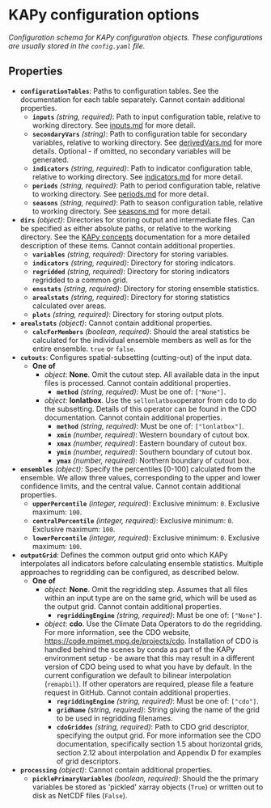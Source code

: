 # KAPy configuration options

*Configuration schema for KAPy configuration objects. These configurations are usually stored in the `config.yaml` file.*

## Properties

- **`configurationTables`**: Paths to configuration tables. See the documentation for each table separately. Cannot contain additional properties.
  - **`inputs`** *(string, required)*: Path to input configuration table, relative to working directory. See [inputs.md](inputs.md) for more detail.
  - **`secondaryVars`** *(string)*: Path to configuration table for secondary variables, relative to working directory. See [derivedVars.md](derivedVars.md) for more details. Optional - if omitted, no secondary variables will be generated.
  - **`indicators`** *(string, required)*: Path to indicator configuration table, relative to working directory. See [indicators.md](indicators.md) for more detail.
  - **`periods`** *(string, required)*: Path to period configuration table, relative to working directory. See [periods.md](periods.md) for more detail.
  - **`seasons`** *(string, required)*: Path to season configuration table, relative to working directory. See [seasons.md](seasons.md) for more detail.
- **`dirs`** *(object)*: Directories for storing output and intermediate files. Can be specified as either absolute paths, or relative to the working directory. See the [KAPy concepts](../KAPy_concepts.md) documentation for a more detailed description of these items. Cannot contain additional properties.
  - **`variables`** *(string, required)*: Directory for storing variables.
  - **`indicators`** *(string, required)*: Directory for storing indicators.
  - **`regridded`** *(string, required)*: Directory for storing indicators regridded to a common grid.
  - **`ensstats`** *(string, required)*: Directory for storing ensemble statistics.
  - **`arealstats`** *(string, required)*: Directory for storing statistics calculated over areas.
  - **`plots`** *(string, required)*: Directory for storing output plots.
- **`arealstats`** *(object)*: Cannot contain additional properties.
  - **`calcForMembers`** *(boolean, required)*: Should the areal statistics be calculated for the individual ensemble members as well as for the entire ensemble. `true` or `false`.
- **`cutouts`**: Configures spatial-subsetting (cutting-out) of the input data.
  - **One of**
    - *object*: **None**. Omit the cutout step. All available data in the input files is processed. Cannot contain additional properties.
      - **`method`** *(string, required)*: Must be one of: `["None"]`.
    - *object*: **lonlatbox**. Use the `sellonlatbox`operator from cdo to do the subsetting. Details of this operator can be found in the CDO documentation. Cannot contain additional properties.
      - **`method`** *(string, required)*: Must be one of: `["lonlatbox"]`.
      - **`xmin`** *(number, required)*: Western boundary of cutout box.
      - **`xmax`** *(number, required)*: Eastern boundary of cutout box.
      - **`ymin`** *(number, required)*: Southern boundary of cutout box.
      - **`ymax`** *(number, required)*: Northern boundary of cutout box.
- **`ensembles`** *(object)*: Specify the percentiles [0-100] calculated from the ensemble. We allow three values, corresponding to the upper and lower confidence limits, and the central value. Cannot contain additional properties.
  - **`upperPercentile`** *(integer, required)*: Exclusive minimum: `0`. Exclusive maximum: `100`.
  - **`centralPercentile`** *(integer, required)*: Exclusive minimum: `0`. Exclusive maximum: `100`.
  - **`lowerPercentile`** *(integer, required)*: Exclusive minimum: `0`. Exclusive maximum: `100`.
- **`outputGrid`**: Defines the common output grid onto which KAPy interpolates all indicators before calculating ensemble statistics. Multiple approaches to regridding can be configured, as described below.
  - **One of**
    - *object*: **None**. Omit the regridding step. Assumes that all files within an input type are on the same grid, which will be used as the output grid. Cannot contain additional properties.
      - **`regriddingEngine`** *(string, required)*: Must be one of: `["None"]`.
    - *object*: **cdo**. Use the Climate Data Operators to do the regridding. For more information, see the CDO website, https://code.mpimet.mpg.de/projects/cdo. Installation of CDO is handled behind the scenes by conda as part of the KAPy environment setup - be aware that this may result in a different version of CDO being used to what you have by default. In the current configuration we default to bilinear interpolation (`remapbil`). If other operators are required, please file a feature request in GitHub. Cannot contain additional properties.
      - **`regriddingEngine`** *(string, required)*: Must be one of: `["cdo"]`.
      - **`gridName`** *(string, required)*: String giving the name of the grid to be used in regridding filenames.
      - **`cdoGriddes`** *(string, required)*: Path to CDO grid descriptor, specifying the output grid. For more information see the CDO documentation, specifically section 1.5 about horizontal grids, section 2.12 about interpolation and Appendix D for examples of grid descriptors.
- **`processing`** *(object)*: Cannot contain additional properties.
  - **`picklePrimaryVariables`** *(boolean, required)*: Should the the primary variables be stored as 'pickled' xarray objects (`True`) or written out to disk as NetCDF files (`False`).
